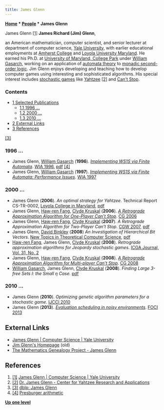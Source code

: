 ```yaml
---
title: James Glenn
---
```

**[Home](Home "Home") \* [People](People "People") \* James Glenn**



 [](https://cpsc.yale.edu/people/james-glenn) James Glenn <a id="cite-note-1" href="#cite-ref-1">[1]</a> 
**James Richard (Jim) Glenn**,  

an American mathematician, computer scientist, and senior lecturer at department of computer science, [Yale University](https://en.wikipedia.org/wiki/Yale_University), 
with earlier educational employments at [Amherst College](https://en.wikipedia.org/wiki/Amherst_College) and [Loyola University Maryland](https://en.wikipedia.org/wiki/Loyola_University_Maryland).
He earned his Ph.D. at [University of Maryland, College Park](https://en.wikipedia.org/wiki/University_of_Maryland,_College_Park) under [William Gasarch](Mathematician#WIGasarch "Mathematician"), working on an application of [automata theory](https://en.wikipedia.org/wiki/Automata_theory) to [monadic second-order logic](https://en.wikipedia.org/wiki/Monadic_second-order_logic).
Jim Glenn enjoys developing and teaching how to develop computer games using interesting and sophisticated algorithms. 
His special interest includes [stochastic games](https://en.wikipedia.org/wiki/Stochastic_game) like [Yahtzee](https://en.wikipedia.org/wiki/Yahtzee) <a id="cite-note-2" href="#cite-ref-2">[2]</a> and [Can't Stop](https://en.wikipedia.org/wiki/Can%27t_Stop_%28board_game%29). 



### Contents


* [1 Selected Publications](#selected-publications)
	+ [1.1 1996 ...](#1996-...)
	+ [1.2 2000 ...](#2000-...)
	+ [1.3 2010 ...](#2010-...)
* [2 External Links](#external-links)
* [3 References](#references)






<a id="cite-note-3" href="#cite-ref-3">[3]</a>



### 1996 ...


* James Glenn, [William Gasarch](Mathematician#WIGasarch "Mathematician") (**1996**). *[Implementing WS1S via Finite Automata](https://link.springer.com/chapter/10.1007/3-540-63174-7_5)*. [WIA 1996](https://dblp.uni-trier.de/db/conf/wia/wia1996.html), [pdf](https://www.cs.umd.edu/~gasarch/papers/wia96.pdf) <a id="cite-note-4" href="#cite-ref-4">[4]</a>
* James Glenn, [William Gasarch](Mathematician#WIGasarch "Mathematician") (**1997**). *[Implementing WS1S via Finite Automata: Performance Issues](https://link.springer.com/chapter/10.1007/BFb0031382)*. [WIA 1997](https://dblp.uni-trier.de/db/conf/wia/wia1997.html)


### 2000 ...


* James Glenn (**2006**). *An optimal strategy for Yahtzee*. Technical Report CS-TR-0002, [Loyola College in Maryland](https://en.wikipedia.org/wiki/Loyola_University_Maryland#Loyola_College), [pdf](http://www.cs.loyola.edu/%7Ejglenn/research/optimal_yahtzee.pdf)
* James Glenn, [Haw-ren Fang](Haw-ren_Fang "Haw-ren Fang"), [Clyde Kruskal](Clyde_Kruskal "Clyde Kruskal") (**2006**). *[A Retrograde Approximation Algorithm for One-Player Can’t Stop](https://link.springer.com/chapter/10.1007/978-3-540-75538-8_13)*. [CG 2006](CG_2006 "CG 2006")
* James Glenn, [Haw-ren Fang](Haw-ren_Fang "Haw-ren Fang"), [Clyde Kruskal](Clyde_Kruskal "Clyde Kruskal") (**2007**). *A Retrograde Approximation Algorithm for Two-Player Can't Stop*. [CGW 2007](CGW_2007 "CGW 2007"), [pdf](http://www.cs.loyola.edu/~jglenn/Papers/cantstop2.pdf)
* James Glenn, [David Binkley](Mathematician#DBinkley "Mathematician") (**2008**) *An Investigation of Hierarchical Bit Vectors*. [New Topics in Theoretical Computer Science](https://www.novapublishers.com/catalog/product_info.php?products_id=6555), [pdf](http://www.cs.loyola.edu/~binkley/papers/tcsrt08-hbit-vectors.pdf)
* [Haw-ren Fang](Haw-ren_Fang "Haw-ren Fang"), James Glenn, [Clyde Kruskal](Clyde_Kruskal "Clyde Kruskal") (**2008**). *Retrograde approximation algorithms for Jeopardy stochastic games*. [ICGA Journal, Vol. 31, No. 2](ICGA_Journal#31_2 "ICGA Journal")
* James Glenn, [Haw-ren Fang](Haw-ren_Fang "Haw-ren Fang"), [Clyde Kruskal](Clyde_Kruskal "Clyde Kruskal") (**2008**). *[A Retrograde Approximation Algorithm for Multi-player Can’t Stop](https://link.springer.com/chapter/10.1007/978-3-540-87608-3_23)*. [CG 2008](CG_2008 "CG 2008")
* [William Gasarch](Mathematician#WIGasarch "Mathematician"), James Glenn, [Clyde Kruskal](Clyde_Kruskal "Clyde Kruskal") (**2008**). *Finding Large 3-free Sets I: the Small η Case.* [pdf](http://www.cs.umd.edu/~kruskal/papers/threefree.pdf)


### 2010 ...


* James Glenn (**2010**). *Optimizing genetic algorithm parameters for a stochastic game*. [IJCCI 2010](https://dblp.uni-trier.de/db/conf/ijcci/ijcci2010-2.html)
* James Glenn (**2013**). *[Evaluation scheduling in noisy environments](https://ieeexplore.ieee.org/document/6602457)*. [FOCI 2013](https://dblp.uni-trier.de/db/conf/foci/foci2013.html)


## External Links


* [James Glenn | Computer Science | Yale University](https://cpsc.yale.edu/people/james-glenn)
* [Jim Glenn's Homepage](http://www.cs.loyola.edu/~jglenn/) (old)
* [The Mathematics Genealogy Project - James Glenn](https://genealogy.math.ndsu.nodak.edu/id.php?id=81338)


## References


1. <a id="cite-ref-1" href="#cite-note-1">[1]</a> [James Glenn | Computer Science | Yale University](https://cpsc.yale.edu/people/james-glenn)
2. <a id="cite-ref-2" href="#cite-note-2">[2]</a> [Dr. James Glenn - Center for Yahtzee Research and Applications](http://gunpowder.cs.loyola.edu/~jglenn/research/yahtzee.html)
3. <a id="cite-ref-3" href="#cite-note-3">[3]</a> [dblp: James Glenn](https://dblp.uni-trier.de/pers/hd/g/Glenn:James)
4. <a id="cite-ref-4" href="#cite-note-4">[4]</a> [Presburger arithmetic](https://en.wikipedia.org/wiki/Presburger_arithmetic)

**[Up one level](People "People")**







 
